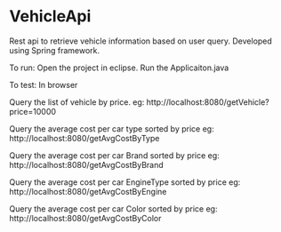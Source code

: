 # VehicleApi
Rest api to retrieve vehicle information based on user query. Developed using Spring framework.

To run:
Open the project in eclipse. Run the Applicaiton.java

To test:
In browser

Query the list of vehicle by price.
eg: http://localhost:8080/getVehicle?price=10000

Query the average cost per car type sorted by price
eg: http://localhost:8080/getAvgCostByType

Query the average cost per car Brand sorted by price
eg: http://localhost:8080/getAvgCostByBrand

Query the average cost per car EngineType sorted by price
eg: http://localhost:8080/getAvgCostByEngine

Query the average cost per car Color sorted by price
eg: http://localhost:8080/getAvgCostByColor
